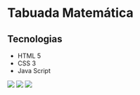 # Tabuada Matemática

## Tecnologias
- HTML 5
- CSS 3
- Java Script

![](https://i.postimg.cc/d1WmnFzp/tela1.jpg)
![](https://i.postimg.cc/QxNHgPsG/tela2.jpg)
![](https://i.postimg.cc/D03Jry67/tela3.jpg)
